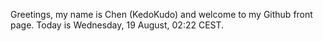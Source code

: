 Greetings, my name is Chen (KedoKudo) and welcome to my Github front page.  Today is Wednesday, 19 August, 02:22 CEST.